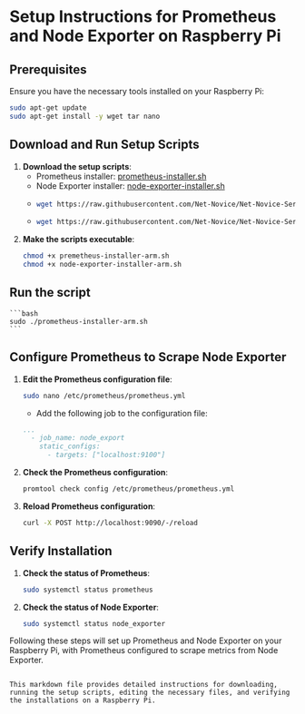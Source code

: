 # Setup Instructions for Prometheus and Node Exporter on Raspberry Pi

## Prerequisites

Ensure you have the necessary tools installed on your Raspberry Pi:
```bash
sudo apt-get update
sudo apt-get install -y wget tar nano
```
## Download and Run Setup Scripts

1. **Download the setup scripts**:
    - Prometheus installer: [prometheus-installer.sh](https://raw.githubusercontent.com/Net-Novice/Net-Novice-Server-Setups/main/premetheus-installer-arm.sh)
    - Node Exporter installer: [node-exporter-installer.sh](https://raw.githubusercontent.com/Net-Novice/Net-Novice-Server-Setups/main/node-exporter-installer-arm.sh)
    - ```bash
      wget https://raw.githubusercontent.com/Net-Novice/Net-Novice-Server-Setups/main/premetheus-installer-arm.sh
      ```
    - ```bash
      wget https://raw.githubusercontent.com/Net-Novice/Net-Novice-Server-Setups/main/node-exporter-installer-arm.sh
       ```
2. **Make the scripts executable**:
    ```bash
    chmod +x premetheus-installer-arm.sh
    chmod +x node-exporter-installer-arm.sh
    ```
## Run the script

    ```bash
    sudo ./prometheus-installer-arm.sh
    ```

## Configure Prometheus to Scrape Node Exporter

1. **Edit the Prometheus configuration file**:
    ```bash
    sudo nano /etc/prometheus/prometheus.yml
    ```
    - Add the following job to the configuration file:
    ```yaml
    ...
      - job_name: node_export
        static_configs:
          - targets: ["localhost:9100"]
    ```

2. **Check the Prometheus configuration**:
    ```bash
    promtool check config /etc/prometheus/prometheus.yml
    ```

3. **Reload Prometheus configuration**:
    ```bash
    curl -X POST http://localhost:9090/-/reload
    ```

## Verify Installation

1. **Check the status of Prometheus**:
    ```bash
    sudo systemctl status prometheus
    ```

2. **Check the status of Node Exporter**:
    ```bash
    sudo systemctl status node_exporter
    ```

Following these steps will set up Prometheus and Node Exporter on your Raspberry Pi, with Prometheus configured to scrape metrics from Node Exporter.
```

This markdown file provides detailed instructions for downloading, running the setup scripts, editing the necessary files, and verifying the installations on a Raspberry Pi.
